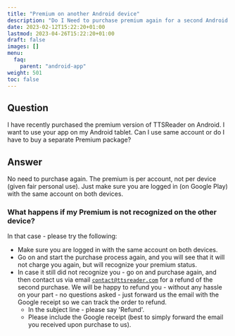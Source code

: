 ```yaml
---
title: "Premium on another Android device"
description: "Do I Need to purchase premium again for a second Android device? What to do if premium is not recognized?"
date: 2023-02-12T15:22:20+01:00
lastmod: 2023-04-26T15:22:20+01:00
draft: false
images: []
menu:
  faq:
    parent: "android-app"
weight: 501
toc: false
---
```


## Question

I have recently purchased the premium version of TTSReader on Android. I want to use your app on my Android tablet. Can I use same account or do I have to buy a separate Premium package?

## Answer

No need to purchase again. The premium is per account, not per device (given fair personal use). Just make sure you are logged in (on Google Play) with the same account on both devices.

### What happens if my Premium is not recognized on the other device?

In that case - please try the following:
* Make sure you are logged in with the same account on both devices.
* Go on and start the purchase process again, and you will see that it will not charge you again, but will recognize your premium status.
* In case it still did not recognize you - go on and purchase again, and then contact us via email <code>contact@ttsreader.com</code> for a refund of the second purchase. We will be happy to refund you - without any hassle on your part - no questions asked - just forward us the email with the Google receipt so we can track the order to refund.
  * In the subject line - please say 'Refund'.
  * Please include the Google receipt (best to simply forward the email you received upon purchase to us).

